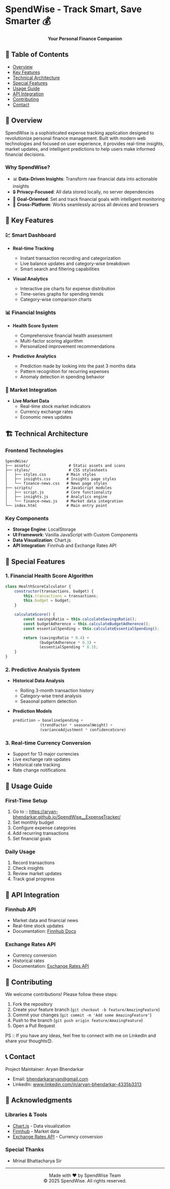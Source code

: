 # SpendWise - Track Smart, Save Smarter 💰

<div align="center">
  <p><strong>Your Personal Finance Companion</strong></p>
</div>

## 📑 Table of Contents
- [Overview](#-overview)
- [Key Features](#-key-features)
- [Technical Architecture](#-technical-architecture)
- [Special Features](#-special-features)
- [Usage Guide](#-usage-guide)
- [API Integration](#-api-integration)
- [Contributing](#-contributing)
- [Contact](#-contact)

## 🌟 Overview

SpendWise is a sophisticated expense tracking application designed to revolutionize personal finance management. Built with modern web technologies and focused on user experience, it provides real-time insights, market updates, and intelligent predictions to help users make informed financial decisions.

### Why SpendWise?
- 📊 **Data-Driven Insights**: Transform raw financial data into actionable insights
- 🔒 **Privacy-Focused**: All data stored locally, no server dependencies
- 🎯 **Goal-Oriented**: Set and track financial goals with intelligent monitoring
- 📱 **Cross-Platform**: Works seamlessly across all devices and browsers

## 💫 Key Features

### 💹 Smart Dashboard
- **Real-time Tracking**
  - Instant transaction recording and categorization
  - Live balance updates and category-wise breakdown
  - Smart search and filtering capabilities
  
- **Visual Analytics**
  - Interactive pie charts for expense distribution
  - Time-series graphs for spending trends
  - Category-wise comparison charts

### 📊 Financial Insights
- **Health Score System**
  - Comprehensive financial health assessment
  - Multi-factor scoring algorithm
  - Personalized improvement recommendations

- **Predictive Analytics**
  - Prediction made by looking into the past 3 months data 
  - Pattern recognition for recurring expenses
  - Anomaly detection in spending behavior

### 📰 Market Integration
- **Live Market Data**
  - Real-time stock market indicators
  - Currency exchange rates
  - Economic news updates

## 🏗 Technical Architecture

### Frontend Technologies
```plaintext
SpendWise/
├── assets/                 # Static assets and icons
├── styles/                 # CSS stylesheets
│   ├── styles.css         # Main styles
│   ├── insights.css       # Insights page styles
│   └── finance-news.css   # News page styles
├── scripts/               # JavaScript modules
│   ├── script.js          # Core functionality
│   ├── insights.js        # Analytics engine
│   └── finance-news.js    # Market data integration
└── index.html             # Main entry point
```

### Key Components
- **Storage Engine**: LocalStorage
- **UI Framework**: Vanilla JavaScript with Custom Components
- **Data Visualization**: Chart.js
- **API Integration**: Finnhub and Exchange Rates API

## 🚀 Special Features

### 1. Financial Health Score Algorithm
```javascript
class HealthScoreCalculator {
    constructor(transactions, budget) {
        this.transactions = transactions;
        this.budget = budget;
    }

    calculateScore() {
        const savingsRatio = this.calculateSavingsRatio();
        const budgetAdherence = this.calculateBudgetAdherence();
        const essentialSpending = this.calculateEssentialSpending();

        return (savingsRatio * 0.4) + 
               (budgetAdherence * 0.3) + 
               (essentialSpending * 0.3);
    }
}
```

### 2. Predictive Analysis System
- **Historical Data Analysis**
  - Rolling 3-month transaction history
  - Category-wise trend analysis
  - Seasonal pattern detection

- **Prediction Models**
  ```javascript
  prediction = baselineSpending + 
              (trendFactor * seasonalWeight) + 
              (varianceAdjustment * confidenceScore)
  ```

### 3. Real-time Currency Conversion
- Support for 13 major currencies
- Live exchange rate updates
- Historical rate tracking
- Rate change notifications


## 📱 Usage Guide

### First-Time Setup
1. Go to :: https://aryan-bhendarkar.github.io/SpendWise__ExpenseTracker/
2. Set monthly budget
3. Configure expense categories
4. Add recurring transactions
5. Set financial goals

### Daily Usage
1. Record transactions
2. Check insights
3. Review market updates
4. Track goal progress

## 🔌 API Integration

### Finnhub API
- Market data and financial news
- Real-time stock updates
- Documentation: [Finnhub Docs](https://finnhub.io/docs/api)

### Exchange Rates API
- Currency conversion
- Historical rates
- Documentation: [Exchange Rates API](https://exchangeratesapi.io/documentation/)


## 🤝 Contributing

We welcome contributions! Please follow these steps:

1. Fork the repository
2. Create your feature branch (`git checkout -b feature/AmazingFeature`)
3. Commit your changes (`git commit -m 'Add some AmazingFeature'`)
4. Push to the branch (`git push origin feature/AmazingFeature`)
5. Open a Pull Request

PS :: If you have any ideas, feel free to connect with me on LinkedIn and share your thoughts😊.


## 📞 Contact

Project Maintainer: Aryan Bhendarkar
- Email: bhendarkararyan@gmail.com
- LinkedIn: www.linkedin.com/in/aryan-bhendarkar-4335b3313

## 🙏 Acknowledgments

### Libraries & Tools
- [Chart.js](https://www.chartjs.org/) - Data visualization
- [Finnhub](https://finnhub.io/) - Market data
- [Exchange Rates API](https://exchangeratesapi.io/) - Currency conversion

### Special Thanks
- Mrinal Bhattacharya Sir
---
<div align="center">
  Made with ❤️ by SpendWise Team
  <br>
  © 2025 SpendWise. All rights reserved.
</div> 